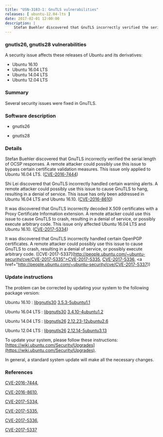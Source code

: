```yaml
---
title: "USN-3183-1: GnuTLS vulnerabilities"
releases: [ ubuntu-12.04-lts ]
date: 2017-02-01 12:00:00
description: |
    Stefan Buehler discovered that GnuTLS incorrectly verified the serial length of OCSP responses. A remote attacker could possibly use this issue to bypass certain certificate validation measures. This issue only applied to Ubuntu 16.04 LTS. ([CVE-2016-7444](http://people.ubuntu.com/~ubuntu-security/cve/CVE-2016-7444))
--- 
```

 
### gnutls26, gnutls28 vulnerabilities

A security issue affects these releases of Ubuntu and its derivatives:

* Ubuntu 16.10
* Ubuntu 16.04 LTS
* Ubuntu 14.04 LTS
* Ubuntu 12.04 LTS

### Summary

Several security issues were fixed in GnuTLS. 

### Software description

* gnutls26 

* gnutls28 

### Details

Stefan Buehler discovered that GnuTLS incorrectly verified the serial length of OCSP responses. A remote attacker could possibly use this issue to bypass certain certificate validation measures. This issue only applied to Ubuntu 16.04 LTS. ([CVE-2016-7444](http://people.ubuntu.com/~ubuntu-security/cve/CVE-2016-7444))

Shi Lei discovered that GnuTLS incorrectly handled certain warning alerts. A remote attacker could possibly use this issue to cause GnuTLS to hang, resulting in a denial of service. This issue has only been addressed in Ubuntu 16.04 LTS and Ubuntu 16.10. ([CVE-2016-8610](http://people.ubuntu.com/~ubuntu-security/cve/CVE-2016-8610))

It was discovered that GnuTLS incorrectly decoded X.509 certificates with a Proxy Certificate Information extension. A remote attacker could use this issue to cause GnuTLS to crash, resulting in a denial of service, or possibly execute arbitrary code. This issue only affected Ubuntu 16.04 LTS and Ubuntu 16.10. ([CVE-2017-5334](http://people.ubuntu.com/~ubuntu-security/cve/CVE-2017-5334))

It was discovered that GnuTLS incorrectly handled certain OpenPGP certificates. A remote attacker could possibly use this issue to cause GnuTLS to crash, resulting in a denial of service, or possibly execute arbitrary code. ([CVE-2017-5337](http://people.ubuntu.com/~ubuntu-security/cve/CVE-2017-5335">CVE-2017-5335</a>, <a href="http://people.ubuntu.com/~ubuntu-security/cve/CVE-2017-5336">CVE-2017-5336</a>, <a href="http://people.ubuntu.com/~ubuntu-security/cve/CVE-2017-5337)) 

### Update instructions

The problem can be corrected by updating your system to the following package version:

Ubuntu 16.10
 : [libgnutls30](https://launchpad.net/ubuntu/+source/gnutls28) <span> [3.5.3-5ubuntu1.1](https://launchpad.net/ubuntu/+source/gnutls28/3.5.3-5ubuntu1.1) </span> 

Ubuntu 16.04 LTS
 : [libgnutls30](https://launchpad.net/ubuntu/+source/gnutls28) <span> [3.4.10-4ubuntu1.2](https://launchpad.net/ubuntu/+source/gnutls28/3.4.10-4ubuntu1.2) </span> 

Ubuntu 14.04 LTS
 : [libgnutls26](https://launchpad.net/ubuntu/+source/gnutls26) <span> [2.12.23-12ubuntu2.6](https://launchpad.net/ubuntu/+source/gnutls26/2.12.23-12ubuntu2.6) </span> 

Ubuntu 12.04 LTS
 : [libgnutls26](https://launchpad.net/ubuntu/+source/gnutls26) <span> [2.12.14-5ubuntu3.13](https://launchpad.net/ubuntu/+source/gnutls26/2.12.14-5ubuntu3.13) </span> 

To update your system, please follow these instructions: [https://wiki.ubuntu.com/Security/Upgrades](https://wiki.ubuntu.com/Security/Upgrades).

In general, a standard system update will make all the necessary changes. 

### References

 [CVE-2016-7444](http://people.ubuntu.com/~ubuntu-security/cve/CVE-2016-7444), 

 [CVE-2016-8610](http://people.ubuntu.com/~ubuntu-security/cve/CVE-2016-8610), 

 [CVE-2017-5334](http://people.ubuntu.com/~ubuntu-security/cve/CVE-2017-5334), 

 [CVE-2017-5335](http://people.ubuntu.com/~ubuntu-security/cve/CVE-2017-5335), 

 [CVE-2017-5336](http://people.ubuntu.com/~ubuntu-security/cve/CVE-2017-5336), 

 [CVE-2017-5337](http://people.ubuntu.com/~ubuntu-security/cve/CVE-2017-5337)
 
